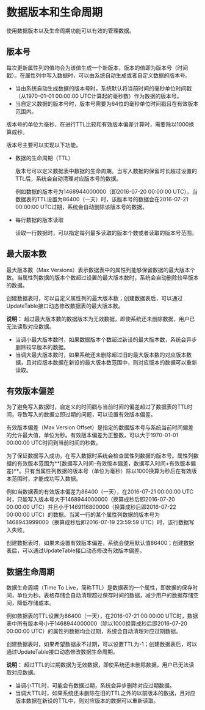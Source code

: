 # 数据版本和生命周期

使用数据版本以及生命周期功能可以有效的管理数据。

## 版本号

每次更新属性列的值均会为该值生成一个新版本，版本的值即为版本号（时间戳）。在属性列中写入数据时，可以由系统自动生成或者自定义数据的版本号。

-   当由系统自动生成数据的版本号时，系统默认将当前时间的毫秒单位时间戳（从1970-01-01 00:00:00 UTC计算起的毫秒数）作为数据的版本号。
-   当自定义数据的版本号时，版本号需要为64位的毫秒单位时间戳且在有效版本范围内。

版本号的单位为毫秒，在进行TTL比较和有效版本偏差计算时，需要除以1000换算成秒。

版本号主要可以实现以下功能。

-   数据的生命周期（TTL）

    版本号可以定义数据表中数据的生命周期。当写入数据的保留时长超过设置的TTL后，系统会自动清理对应版本号的数据。

    例如数据的版本号为1468944000000（即2016-07-20 00:00:00 UTC），当数据表的TTL设置为86400（一天）时，该版本号的数据会在2016-07-21 00:00:00 UTC过期，系统会自动删除该版本号的数据。

-   每行数据的版本读取

    读取一行数据时，可以指定每列最多读取的版本个数或者读取的版本号范围。


## 最大版本数

最大版本数（Max Versions）表示数据表中的属性列能够保留数据的最大版本个数。当属性列数据的版本个数超过设置的最大版本数时，系统会自动删除较早版本的数据。

创建数据表时，可以自定义属性列的最大版本数；创建数据表后，可以通过UpdateTable接口动态修改数据表的最大版本数。

**说明：** 超过最大版本数的数据版本为无效数据，即使系统还未删除数据，用户已无法读取对应数据。

-   当调小最大版本数时，如果数据版本个数超过新设的最大版本数，系统会异步删除较早版本的数据。
-   当调大最大版本数时，如果系统还未删除超过旧的最大版本数的对应版本数据，且对应版本数据在新设的最大版本数范围中，则对应版本的数据可以重新读取。

## 有效版本偏差

为了避免写入数据时，自定义的时间戳与当前时间的偏差超过了数据表的TTL时间，导致写入的数据立即过期的问题，可以设置有效版本偏差。

有效版本偏差（Max Version Offset）是指定的数据版本号与系统当前时间偏差的允许最大值，单位为秒。有效版本偏差为正整数，可以大于1970-01-01 00:00:00 UTC时间到当前时间的秒数。

为了保证数据写入成功，在写入数据时系统会检查属性列数据的版本号。属性列数据的有效版本范围为**\[数据写入时间-有效版本偏差，数据写入时间+有效版本偏差\)**。只有当属性列数据的版本号（单位为毫秒）除以1000换算为秒后在有效版本范围时，才能成功写入数据。

例如当数据表的有效版本偏差为86400（一天），在2016-07-21 00:00:00 UTC时，只能写入版本号大于1468944000000（换算成秒后即2016-07-20 00:00:00 UTC）并且小于1469116800000（换算成秒后即2016-07-22 00:00:00 UTC）的数据。当某一行的某个属性列数据的版本号为1468943999000（换算成秒后即2016-07-19 23:59:59 UTC）时，该行数据写入失败。

创建数据表时，如果未设置有效版本偏差，系统会使用默认值86400；创建数据表后，可以通过UpdateTable接口动态修改有效版本偏差。

## 数据生命周期

数据生命周期（Time To Live，简称TTL）是数据表的一个属性，即数据的保存时间，单位为秒。表格存储会自动清理超过保存时间的数据，减少用户的数据存储空间，降低存储成本。

例如数据表的TTL设置为86400（一天），在2016-07-21 00:00:00 UTC时，数据表中所有版本号小于1468944000000（除以1000换算成秒后即2016-07-20 00:00:00 UTC）的属性列数据均会过期，系统会自动清理对应过期数据。

创建数据表时，如果希望数据永不过期，可以设置TTL为-1；创建数据表后，可以通过UpdateTable接口动态修改数据生命周期。

**说明：** 超过TTL的过期数据为无效数据，即使系统还未删除数据，用户已无法读取对应数据。

-   当调小TTL时，可能会有数据过期，系统会异步删除对应过期数据。
-   当调大TTL时，如果系统还未删除在旧的TTL之外的以前版本的数据，且对应版本数据在新设的TTL中，则对应版本的数据可以重新读取。

